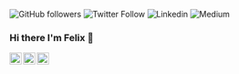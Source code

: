 ![GitHub followers](https://img.shields.io/github/followers/feliche93?logo=github&style=for-the-badge)
![Twitter Follow](https://img.shields.io/twitter/follow/FelixVemmer?color=%231DA1F2&logo=Twitter&logoColor=%231DA1F2&style=for-the-badge)
![Linkedin](https://img.shields.io/reddit/user-karma/combined/nahuak?logo=reddit&style=for-the-badge)
![Medium](https://img.shields.io/badge/medium-%2312100E.svg?&style=for-the-badge&logo=medium&logoColor=white)

### Hi there I'm Felix 👋

<a href="https://twitter.com/FelixVemmer">
  <img align="left" alt="Felix's Twitter" width="21px" src="https://cdn.jsdelivr.net/npm/simple-icons@v3/icons/twitter.svg"/>
</a>
<a href="https://www.linkedin.com/in/felix-vemmer/">
  <img align="left" alt="Felix's LinkedIn" width="21px" src="https://unpkg.com/simple-icons@v3/icons/linkedin.svg"/>
</a>
<a href="https://medium.com/@felix.vemmer">
  <img align="left" alt="Felix's Medium" width="21px" src="https://cdn.jsdelivr.net/npm/simple-icons@v3/icons/medium.svg"/>
</a>

<br />
<br />

<!--
**feliche93/feliche93** is a ✨ _special_ ✨ repository because its `README.md` (this file) appears on your GitHub profile.

Here are some ideas to get you started:

- 🔭 I’m currently working on ...
- 🌱 I’m currently learning ...
- 👯 I’m looking to collaborate on ...
- 🤔 I’m looking for help with ...
- 💬 Ask me about ...
- 📫 How to reach me: ...
- 😄 Pronouns: ...
- ⚡ Fun fact: ...
-->
